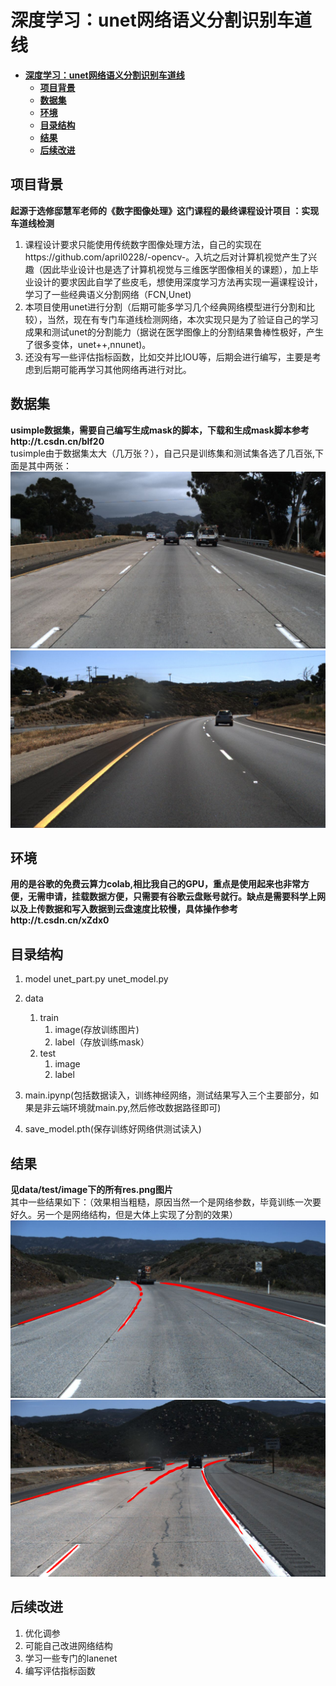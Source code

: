 # **深度学习：unet网络语义分割识别车道线**
<!-- TOC -->

- [**深度学习：unet网络语义分割识别车道线**](#深度学习unet网络语义分割识别车道线)
  - [**项目背景**](#项目背景)
  - [**数据集**](#数据集)
  - [**环境**](#环境)
  - [**目录结构**](#目录结构)
  - [**结果**](#结果)
  - [**后续改进**](#后续改进)

<!-- /TOC -->
## **项目背景**
**起源于选修邸慧军老师的《数字图像处理》这门课程的最终课程设计项目 ：实现车道线检测**
1. 课程设计要求只能使用传统数字图像处理方法，自己的实现在https://github.com/april0228/-opencv-。入坑之后对计算机视觉产生了兴趣（因此毕业设计也是选了计算机视觉与三维医学图像相关的课题），加上毕业设计的要求因此自学了些皮毛，想使用深度学习方法再实现一遍课程设计，学习了一些经典语义分割网络（FCN,Unet)
2. 本项目使用unet进行分割（后期可能多学习几个经典网络模型进行分割和比较），当然，现在有专门车道线检测网络，本次实现只是为了验证自己的学习成果和测试unet的分割能力（据说在医学图像上的分割结果鲁棒性极好，产生了很多变体，unet++,nnunet)。
3. 还没有写一些评估指标函数，比如交并比IOU等，后期会进行编写，主要是考虑到后期可能再学习其他网络再进行对比。


## **数据集**
**usimple数据集，需要自己编写生成mask的脚本，下载和生成mask脚本参考http://t.csdn.cn/blf20**   
tusimple由于数据集太大（几万张？），自己只是训练集和测试集各选了几百张,下面是其中两张：   
![avatar](pic/3216.png)  
![avatar](pic/3220.png)  

## **环境**
**用的是谷歌的免费云算力colab,相比我自己的GPU，重点是使用起来也非常方便，无需申请，挂载数据方便，只需要有谷歌云盘账号就行。缺点是需要科学上网以及上传数据和写入数据到云盘速度比较慢，具体操作参考http://t.csdn.cn/xZdx0**

## **目录结构**
1. model
   unet_part.py
   unet_model.py
2. data
   1. train
        1. image(存放训练图片)
        2. label（存放训练mask）
   2. test
        1. image 
        2. label
3. main.ipynp(包括数据读入，训练神经网络，测试结果写入三个主要部分，如果是非云端环境就main.py,然后修改数据路径即可) 

4. save_model.pth(保存训练好网络供测试读入)

## **结果**
**见data/test/image下的所有res.png图片**   
其中一些结果如下：（效果相当粗糙，原因当然一个是网络参数，毕竟训练一次要好久。另一个是网络结构，但是大体上实现了分割的效果）  
![avatar](pic/3499_res.png) 
![avatar](pic/3235_res.png)   

## **后续改进**
1. 优化调参
2. 可能自己改进网络结构
3. 学习一些专门的lanenet
4. 编写评估指标函数


